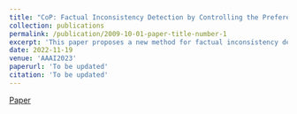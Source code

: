 ```yaml
---
title: "CoP: Factual Inconsistency Detection by Controlling the Preference"
collection: publications
permalink: /publication/2009-10-01-paper-title-number-1
excerpt: 'This paper proposes a new method for factual inconsistency detection. It's an interesting and novel idea for using tweaked model behavior as an evaluation for factual consistency. The paper demonstrates the SOTA performance on the corresponding task.'
date: 2022-11-19
venue: 'AAAI2023'
paperurl: 'To be updated'
citation: 'To be updated'
---
```

[Paper](temp)


